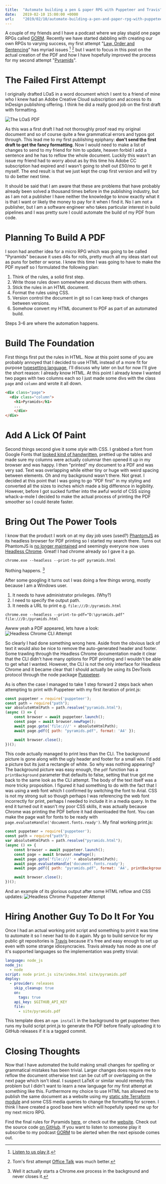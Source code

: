 ```yaml
---
title:  "Automate building a pen & paper RPG with Puppeteer and Travis"
date:   2019-02-10 15:00:00 +0000
url:    "2019/02/10/automate-building-a-pen-and-paper-rpg-with-puppeteer-and-travis.html"
---
```


A couple of my friends and I have a podcast where we play stupid one page RPGs called [GORM](https://gormpodcast.com). Recently we have started dabbling with creating our own RPGs to varying success, my first attempt "[Law, Order and Sentencing](https://gormpodcast.com/rpgs/Law%20Order%20And%20Sentencing.pdf)" has myriad issues [^1] [^2] but I want to focus in this post on the actual creation of the PDF and how I have hopefully improved the process for my second attempt "[Pyramids](https://pyramids.gormpodcast.com/)". 

# The Failed First Attempt

I originally drafted LOaS in a word document which I sent to a friend of mine who I knew had an Adobe Creative Cloud subscription and access to its InDesign publishing offering. I think he did a really good job on the first draft with formatting.

![The LOaS PDF](/LOaS.PNG)

As this was a first draft I had not thoroughly proof read my original document and so of course quite a few grammatical errors and typos got through. This lead me to my first publishing epiphany: __don't send the first draft to get the fancy formatting__. Now I would need to make a list of changes to send to my friend for him to update, heaven forbid I add a sentence and he has to reflow the whole document. Luckily this wasn't an issue my friend had to worry about as by this time his Adobe CC subscription had expired and I wasn't going to shell out £50/mo to get it myself. The end result is that we just kept the crap first version and will try to do better next time. 

It should be said that I am aware that these are problems that have probably already been solved a thousand times before in the publishing industry, but as I am not a publisher I have neither the knowledge to know exactly what it is that I want or likely the money to pay for it when I find it. No I am not a publisher, but I am a software engineer who takes particular interest in build pipelines and I was pretty sure I could automate the build of my PDF from code.

# Planning To Build A PDF

I soon had another idea for a micro RPG which was going to be called "Pyramids" because it uses d4s for rolls, pretty much all my ideas start out as puns for better or worse. I knew this time I was going to have to make the PDF myself so I formulated the following plan:

1. Think of the rules, a solid first step.
2. Write those rules down somewhere and discuss them with others.
3. Stick the rules in an HTML document.
4. Format the rules using CSS.
6. Version control the document in git so I can keep track of changes between versions. 
5. Somehow convert my HTML document to PDF as part of an automated build.

Steps 3-6 are where the automation happens. 

# Build The Foundation

First things first put the rules in HTML. Now at this point some of you are probably annoyed that I decided to use HTML instead of a more fit for purpose [typesetting language](https://en.wikipedia.org/wiki/LaTeX), I'll discuss why later on but for now I'll give the short reason: I already know HTML. At this point I already knew I wanted two pages with two columns each so I just made some divs with the class `page` and `column` and wrote it all down.

```html
<div class="page">
  <div class="column">
    <h1>Pyramids</h1>
    ...
    </div>
</div>
```
# Add A Lick Of Paint

Second things second give it some _style_ with CSS. I grabbed a font from Google Fonts that [looked kind of handwritten](https://fonts.google.com/specimen/Kalam), prettied up the tables and made sure my columns were actually columnar then opened it up in my browser and was happy. I then "printed" my document to a PDF and was very sad. Text was overlapping while either tiny or huge with weird spacing between elements. Oh and my background wasn't there. Not great. I decided at this point that I was going to go "PDF first" in my styling and converted all the sizes to inches which made a big difference in legibility. However, before I got sucked further into the awful world of CSS sizing whack-a-mole I decided to make the actual process of printing the PDF smoother so I could iterate faster.

# Bring Out The Power Tools

I know that the product I work on at my day job uses (used?) [PhantomJS](http://phantomjs.org/) as its headless browser for PDF printing so I started my search there. Turns out PhantomJS is [no longer maintained](https://github.com/ariya/phantomjs/issues/15344) and seemingly everyone now uses [Headless Chrome](https://developers.google.com/web/updates/2017/04/headless-chrome). Great! I had chrome already so I gave it a go.

```
chrome.exe --headless --print-to-pdf pyramids.html
```

Nothing happens. [^3] 

After some googling it turns out I was doing a few things wrong, mostly because I am a Windows user. 
1. It needs to have administrator privileges. (Why?)
2. I need to specify the output path.
3. It needs a URL to print e.g. `file:///D:/pyramids.html`

```
chrome.exe --headless --print-to-pdf="D:\pyramids.pdf" file:///D:/pyramids.html
```
Awww yeah a PDF appeared, lets have a look:
![Headless Chrome CLI Attempt](/PyramidsHeadlessChromeCLI.PNG)

So clearly I had done something wrong here. Aside from the obvious lack of text it would also be nice to remove the auto-generated header and footer. Some trawling through the Headless Chrome documentation made it clear that the CLI didn't have many options for PDF printing and I wouldn't be able to get what I wanted. However, the CLI is not the only interface for Headless Chrome and it became clear that I should actually be using its DevTools protocol through the node package [Puppeteer](https://github.com/GoogleChrome/puppeteer).

As is often the case I managed to take 1 step forward 2 steps back when attempting to print with Puppeteer with my first iteration of print.js:

```javascript
const puppeteer = require('puppeteer');
const path = require("path");
var absoluteHtmlPath = path.resolve("pyramids.html");
(async () => {
	const browser = await puppeteer.launch();
	const page = await browser.newPage();
	await page.goto('file:///' + absoluteHtmlPath);
	await page.pdf({ path: "pyramids.pdf", format: 'A4' });

	await browser.close();
})();
```
This code actually managed to print less than the CLI. The background picture is gone along with the ugly header and footer for a small win. I'd add a picture but its just a rectangle of white. So why was nothing appearing? The background picture was easy enough, the `pdf` function has a `printBackground` parameter that defaults to false, setting that true got me back to the same look as the CLI attempt. The body of the text itself was a more tricky proposition. I figured it had something to do with the fact that I was using a web font which I confirmed by switching the font to Arial. CSS is not my strong suit so though perhaps I was referencing the web font incorrectly for print, perhaps I needed to include it in a media query. In the end it turned out it wasn't my poor CSS skills, it was actually because Chrome was printing the PDF before it had downloaded the font. You can make the page wait for fonts to be ready with `page.evaluateHandle('document.fonts.ready')`. My final working print.js:

```javascript
const puppeteer = require('puppeteer');
const path = require("path");
var absoluteHtmlPath = path.resolve("pyramids.html");
(async () => {
	const browser = await puppeteer.launch();
	const page = await browser.newPage();
	await page.goto('file:///' + absoluteHtmlPath);
	await page.evaluateHandle('document.fonts.ready');
	await page.pdf({ path: "pyramids.pdf", format: 'A4', printBackground: true });

	await browser.close();
})();
```

And an example of its glorious output after some HTML reflow and CSS updates:
![Headless Chrome Puppeteer Attempt](/PyramidsHeadlessChromePuppeteer.PNG)

# Hiring Another Guy To Do It For You

Once I had an actual working print script and something to print it was time to automate it so I never had to do it again. My go to build service for my public git repositories is [Travis](https://travis-ci.org/) because it's free and easy enough to set up even with some strange idiosyncracies. Travis already has node as one of it's supported languages so the implementation was pretty trivial:

```yaml
language: node_js
node_js: 
  - node
script: node print.js site/index.html site/pyramids.pdf
deploy:
  - provider: releases
    skip_cleanup: true
    on:
      tags: true
    api_key: $GITHUB_API_KEY
    file: 
      - site/pyramids.pdf
```

This template does an `npm install` in the background to get puppeteer then runs my build script print.js to generate the PDF before finally uploading it to GitHub releases if it is a tagged commit. 

# Closing Thoughts 

Now that I have automated the build making small changes for spelling or grammatical mistakes has been trivial. Larger changes does require me to reflow the document otherwise text can be cut off or overlapping on the next page which isn't ideal. I suspect LaTeX or similar would remedy this problem but I didn't want to learn a new language for my first attempt at something like this. Furthermore my choice to use HTML has allowed me to publish the same document as a website using my [static site Terraform module](https://github.com/george-richardson/terraform_s3_cloudfront_static_site) and some CSS media queries to change the formatting for screen. I think I have created a good base here which will hopefully speed me up for my next micro RPG.

Find the final rules for Pyramids [here](https://pyramids.gormpodcast.com/pyramids.pdf), or check out the [website](https://pyramids.gormpodcast.com/). Check out the source code [on GitHub](https://github.com/george-richardson/pyramids_rpg). If you want to listen to someone play it subscribe to my podcast [GORM](https://gormpodcast.com) to be alerted when the next episode comes out.

[^1]: [Listen to us play it](http://feed.gormpodcast.com/e/15-law-order-and-sentencing-part-1/).
[^2]: Tom's first attempt [Office Talk](https://gormpodcast.com/rpgs/Office-Talk.pdf) was much better.
[^3]: Well it actually starts a Chrome.exe process in the background and never closes it.